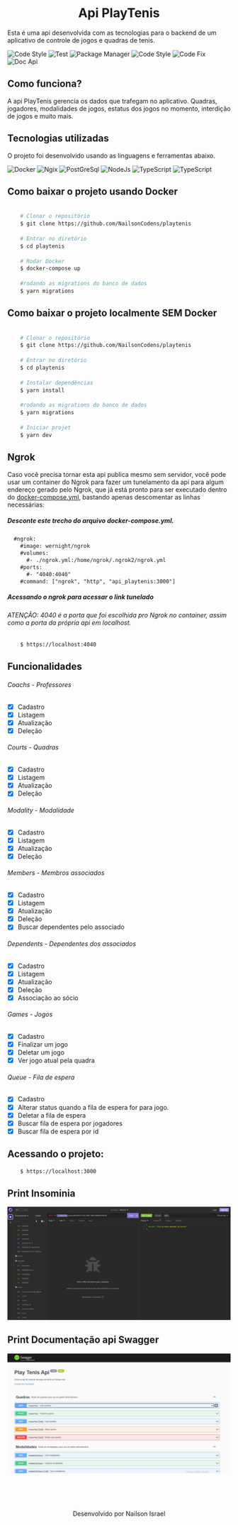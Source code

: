 

<h1 align="center">
   Api PlayTenis
</h1>

Esta é uma api desenvolvida com as tecnologias para o backend de um aplicativo de controle de jogos e quadras de tenis.

![Code Style](https://img.shields.io/static/v1?style=flat-square&logo=codecov&logoColor=&label=Codecov&message=65%&color=d3d62a) ![Test](https://img.shields.io/static/v1?style=flat-square&logo=vitest&logoColor=white&label=Tested%20Vitest&message=29.4.1&color=6E9610) ![Package Manager](https://img.shields.io/static/v1?style=flat-square&logo=yarn&logoColor=white&label=Yarn&message=1.22.19&color=2A87B1) ![Code Style](https://img.shields.io/static/v1?style=flat-square&logo=prettier&logoColor=white&label=Code%20Style%20Prettier&message=2.7.1&color=EAB13B) ![Code Fix](https://img.shields.io/static/v1?style=flat-square&logo=eslint&logoColor=white&label=Code%20Style%20Prettier&message=8.0.1&color=472FB9) ![Doc Api](https://img.shields.io/static/v1?style=flat-square&logo=swagger&logoColor=white&label=Documentaçao%20Api&message=Swagger&color=85EA2D)

## Como funciona?
A api PlayTenis gerencia os dados que trafegam no aplicativo. Quadras, jogadores, modalidades de jogos, estatus dos jogos no momento, interdição de jogos e muito mais.

## Tecnologias utilizadas
O projeto foi desenvolvido usando as linguagens e ferramentas abaixo.

![Docker](https://img.shields.io/badge/Docker-2496ED?style=for-the-badge&logo=docker&logoColor=white) ![Ngix](https://img.shields.io/badge/Nginx-009639?style=for-the-badge&logo=nginx&logoColor=white) ![PostGreSql](https://img.shields.io/badge/PostgreSQL-316192?style=for-the-badge&logo=postgresql&logoColor=white) ![NodeJs](https://img.shields.io/badge/Node.js-43853D?style=for-the-badge&logo=node.js&logoColor=white) ![TypeScript](https://img.shields.io/badge/TypeScript-007ACC?style=for-the-badge&logo=typescript&logoColor=white) ![TypeScript](https://img.shields.io/badge/Ngrok-000?style=for-the-badge&logo=ngrok&logoColor=white)

## Como baixar o projeto usando Docker

```bash

    # Clonar o repositório
    $ git clone https://github.com/NailsonCodens/playtenis

    # Entrar no diretório
    $ cd playtenis

    # Rodar Docker
    $ docker-compose up 

    #rodando as migrations do banco de dados
    $ yarn migrations
```

## Como baixar o projeto localmente SEM Docker

```bash

    # Clonar o repositório
    $ git clone https://github.com/NailsonCodens/playtenis

    # Entrar no diretório
    $ cd playtenis

    # Instalar dependências
    $ yarn install

    #rodando as migrations do banco de dados
    $ yarn migrations

    # Iniciar projet
    $ yarn dev
```

## Ngrok
Caso você precisa tornar esta api publica mesmo sem servidor, você pode usar um container do Ngrok para fazer um tunelamento da api para algum endereço gerado  pelo Ngrok, que já está pronto para ser executado dentro do <a target="_blank" href="https://github.com/NailsonCodens/playtenis/blob/main/docker-compose.yml">docker-compose.yml</a>, bastando apenas descomentar as linhas necessárias:

##### Desconte este trecho do arquivo docker-compose.yml.
```
  #ngrok:
    #image: wernight/ngrok
    #volumes:
      #- ./ngrok.yml:/home/ngrok/.ngrok2/ngrok.yml
    #ports:
      #- "4040:4040"
    #command: ["ngrok", "http", "api_playtenis:3000"]
```
##### Acessando o ngrok para acessar o link tunelado
###### ATENÇÃO: 4040 é a porta que foi escolhida pro Ngrok no container, assim como a porta da própria api em localhost.
```bash
    $ https://localhost:4040
```

## Funcionalidades
###### Coachs - Professores
- [x] Cadastro
- [x] Listagem
- [x] Atualização
- [x] Deleção
###### Courts - Quadras
- [x] Cadastro
- [x] Listagem
- [x] Atualização
- [x] Deleção
###### Modality - Modalidade
- [x] Cadastro
- [x] Listagem
- [x] Atualização
- [x] Deleção
###### Members - Membros associados
- [x] Cadastro
- [x] Listagem
- [x] Atualização
- [x] Deleção
- [x] Buscar dependentes pelo associado
###### Dependents - Dependentes dos associados
- [x] Cadastro
- [x] Listagem
- [x] Atualização
- [x] Deleção
- [x] Associação ao sócio  
###### Games - Jogos
- [x] Cadastro
- [x] Finalizar um jogo
- [x] Deletar um jogo
- [x] Ver jogo atual pela quadra
###### Queue - Fila de espera
- [x] Cadastro
- [x] Alterar status quando a fila de espera for para jogo.
- [x] Deletar a fila de espera
- [x] Buscar fila de espera por jogadores
- [x] Buscar fila de espera por id

## Acessando o projeto:
```bash
    $ https://localhost:3000
```

## Print Insominia
<img title="a title" alt="Alt text" src="https://github.com/NailsonCodens/playtenis/blob/main/prints/print-insominia.jpeg?raw=true">


## Print Documentação api Swagger
<img title="a title" alt="Alt text" src="https://github.com/NailsonCodens/playtenis/blob/main/prints/9b370146-13ab-4293-a849-240735206c8e.png?raw=true">

</br></br></br>
<p align="center">
  Desenvolvido por Nailson Israel
</p>
